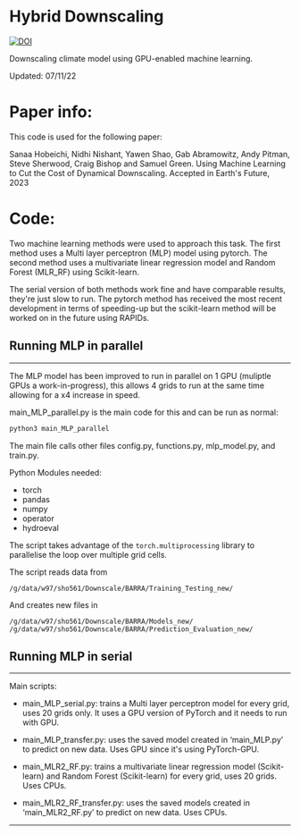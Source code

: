 # Hybrid Downscaling

[![DOI](https://zenodo.org/badge/531778489.svg)](https://zenodo.org/doi/10.5281/zenodo.7663012)

Downscaling climate model using GPU-enabled machine learning.

Updated: 07/11/22

# Paper info:
This code is used for the following paper:

Sanaa Hobeichi, Nidhi Nishant, Yawen Shao, Gab Abramowitz, Andy Pitman, Steve Sherwood, Craig Bishop and Samuel Green. Using Machine Learning to Cut the Cost of Dynamical Downscaling. Accepted in Earth's Future, 2023

# Code:
Two machine learning methods were used to approach this task. The first method uses a Multi layer perceptron (MLP) model using pytorch. The second method uses a multivariate linear regression model and Random Forest (MLR_RF) using Scikit-learn.

The serial version of both methods work fine and have comparable results, they're just slow to run. The pytorch method has received the most recent development in terms of speeding-up but the scikit-learn method will be worked on in the future using RAPIDs. 


## Running MLP in parallel
---------------------------------------------------------------------------
The MLP model has been improved to run in parallel on 1 GPU (muliptle GPUs a work-in-progress), this allows 4 grids to run at the same time allowing for a x4 increase in speed. 

main_MLP_parallel.py is the main code for this and can be run as normal:
```bash
python3 main_MLP_parallel
```

The main file calls other files config.py, functions.py, mlp_model.py, and train.py.

Python Modules needed:
- torch
- pandas
- numpy
- operator
- hydroeval

The script takes advantage of the ```torch.multiprocessing``` library to parallelise the loop over multiple grid cells.

The script reads data from

```
/g/data/w97/sho561/Downscale/BARRA/Training_Testing_new/
```
And creates new files in

```
/g/data/w97/sho561/Downscale/BARRA/Models_new/
/g/data/w97/sho561/Downscale/BARRA/Prediction_Evaluation_new/
```

## Running MLP in serial
---------------------------------------------------------------------------

Main scripts:

- main_MLP_serial.py: trains a Multi layer perceptron model for every grid, uses 20 grids only. It uses a GPU version of PyTorch and it needs to run with GPU.

- main_MLP_transfer.py: uses the saved model created in ‘main_MLP.py’ to predict on new data. Uses GPU since it's using PyTorch-GPU.



- main_MLR2_RF.py: trains a multivariate linear regression model (Scikit-learn) and Random Forest (Scikit-learn) for every grid, uses 20 grids. Uses CPUs.

- main_MLR2_RF_transfer.py: uses the saved models created in ‘main_MLR2_RF.py’ to predict on new data. Uses CPUs.

---------------------------------------------------------------------------
